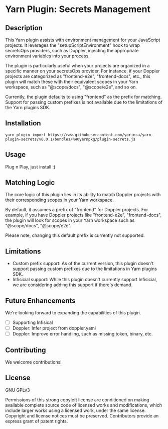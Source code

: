 # Yarn Plugin: Secrets Management

## Description

This Yarn plugin assists with environment management for your JavaScript projects. It leverages the "setupScriptEnvironment" hook to wrap secretsOps providers, such as Doppler, injecting the appropriate environment variables into your process.

The plugin is particularly useful when your projects are organized in a specific manner on your secretsOps provider. For instance, if your Doppler projects are categorized as "frontend-e2e", "frontend-docs", etc., this plugin will match these with their equivalent scopes in your Yarn workspace, such as "@scope/docs", "@scope/e2e", and so on.

Currently, the plugin defaults to using "frontend" as the prefix for matching. Support for passing custom prefixes is not available due to the limitations of the Yarn plugins SDK.

## Installation

`yarn plugin import https://raw.githubusercontent.com/yarinsa/yarn-plugin-secrets/v0.0.1/bundles/%40yarnpkg/plugin-secrets.js`

## Usage

Plug n Play, just install :)

## Matching Logic

The core logic of this plugin lies in its ability to match Doppler projects with their corresponding scopes in your Yarn workspace.

By default, it assumes a prefix of "frontend" for Doppler projects. For example, if you have Doppler projects like "frontend-e2e", "frontend-docs", the plugin will look for scopes in your Yarn workspace such as "@scope/docs", "@scope/e2e".

Please note, changing this default prefix is currently not supported. 

## Limitations

- Custom prefix support: As of the current version, this plugin doesn't support passing custom prefixes due to the limitations in Yarn plugins SDK.
- Infisicial support: While this plugin doesn't currently support Infisicial, we are considering adding this support if there's demand.

## Future Enhancements

We're looking forward to expanding the capabilities of this plugin. 

- [ ] Supporting Infisical
- [ ] Doppler: Infer project from doppler.yaml
- [ ] Doppler: Improve error handling, such as missing token, binary, etc.

## Contributing

We welcome contributions!

## License

GNU GPLv3

Permissions of this strong copyleft license are conditioned on making available complete source code of licensed works and modifications, which include larger works using a licensed work, under the same license. Copyright and license notices must be preserved. Contributors provide an express grant of patent rights.
